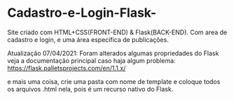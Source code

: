 # Cadastro-e-Login-Flask-
Site criado com HTML+CSS(FRONT-END) &amp; Flask(BACK-END). Com area de cadastro e login, e uma área específica de publicações.


Atualização 07/04/2021: Foram alterados algumas propriedades do Flask veja a documentação principal caso haja algum problema: https://flask.palletsprojects.com/en/1.1.x/

e mais uma coisa, crie uma pasta com nome de template e coloque todos os arquivos .html nela, pois é um recurso nativo do Flask.
